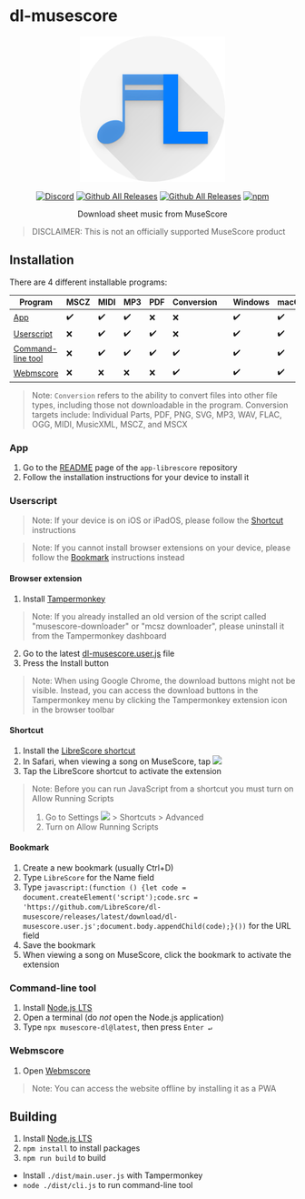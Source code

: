 # dl-musescore

<div align="center">

<img src="images/logo.png" width="256" alt="LibreScore logo">

[![Discord](https://img.shields.io/discord/774491656643674122?color=5865F2&label=&labelColor=555555&logo=discord&logoColor=FFFFFF)](https://discord.gg/DKu7cUZ4XQ) [![Github All Releases](https://img.shields.io/github/downloads/LibreScore/app-librescore/total.svg?label=App)](https://github.com/LibreScore/app-librescore/releases/latest) [![Github All Releases](https://img.shields.io/github/downloads/LibreScore/dl-musescore/total.svg?label=Browser+extension)](https://github.com/LibreScore/dl-musescore/releases/latest) [![npm](https://img.shields.io/npm/dt/musescore-dl?label=Command-line+tool)](https://www.npmjs.com/package/musescore-dl)

Download sheet music from MuseScore

</div>

> DISCLAIMER: This is not an officially supported MuseScore product

## Installation

There are 4 different installable programs:

| Program                                                                             | MSCZ | MIDI | MP3 | PDF | Conversion |     | Windows | macOS | Linux | Android | iOS/iPadOS |
| ----------------------------------------------------------------------------------- | ---- | ---- | --- | --- | ---------- | --- | ------- | ----- | ----- | ------- | --- |
| [App](https://github.com/LibreScore/app-librescore#app)                             | ✔️   | ✔️   | ✔️  | ❌  | ❌         |     | ✔️      | ✔️    | WIP   | ✔️      | ❌  |
| [Userscript](https://github.com/LibreScore/app-librescore#userscript)               | ❌   | ✔️   | ✔️  | ✔️  | ❌         |     | ✔️      | ✔️    | ✔️    | ✔️      | ✔️  |
| [Command-line tool](https://github.com/LibreScore/app-librescore#command-line-tool) | ❌   | ✔️   | ✔️  | ✔️  | ✔️         |     | ✔️      | ✔️    | ✔️    | ✔️      | ❌  |
| [Webmscore](https://github.com/LibreScore/app-librescore#webmscore)                 | ❌   | ❌   | ❌  | ❌  | ✔️         |     | ✔️      | ✔️    | ✔️    | ✔️      | ✔️  |

> Note: `Conversion` refers to the ability to convert files into other file types, including those not downloadable in the program.
> Conversion targets include: Individual Parts, PDF, PNG, SVG, MP3, WAV, FLAC, OGG, MIDI, MusicXML, MSCZ, and MSCX

### App

1. Go to the [README](https://github.com/LibreScore/app-librescore#installation) page of the `app-librescore` repository
2. Follow the installation instructions for your device to install it

### Userscript

> Note: If your device is on iOS or iPadOS, please follow the [Shortcut](https://github.com/LibreScore/dl-musescore#shortcut) instructions

> Note: If you cannot install browser extensions on your device, please follow the [Bookmark](https://github.com/LibreScore/dl-musescore#bookmark) instructions instead

#### Browser extension

1. Install [Tampermonkey](https://www.tampermonkey.net)

> Note: If you already installed an old version of the script called "musescore-downloader" or "mcsz downloader", please uninstall it from the Tampermonkey dashboard

2. Go to the latest [dl-musescore.user.js](https://github.com/LibreScore/dl-musescore/releases/latest/download/dl-musescore.user.js) file
3. Press the Install button

> Note: When using Google Chrome, the download buttons might not be visible. Instead, you can access the download buttons in the Tampermonkey menu by clicking the Tampermonkey extension icon in the browser toolbar

#### Shortcut

1. Install the [LibreScore shortcut](https://www.icloud.com/shortcuts/9a4ae92b785c443cb4302fb88229af8a)
2. In Safari, when viewing a song on MuseScore, tap <img src="https://help.apple.com/assets/61800C7E6EA4632586448084/61800C896EA463258644809A/en_US/01f5a9889bbecc202d8cbb3067a261ad.png" height="16">
3. Tap the LibreScore shortcut to activate the extension

> Note: Before you can run JavaScript from a shortcut you must turn on Allow Running Scripts
> 1. Go to Settings <img src="https://help.apple.com/assets/61800C7E6EA4632586448084/61800C896EA463258644809A/en_US/492fec5aff74dbdef9b526177c3804b4.png" height="16"> > Shortcuts > Advanced
> 2. Turn on Allow Running Scripts

#### Bookmark

1. Create a new bookmark (usually Ctrl+D)
2. Type `LibreScore` for the Name field
3. Type `javascript:(function () {let code = document.createElement('script');code.src = 'https://github.com/LibreScore/dl-musescore/releases/latest/download/dl-musescore.user.js';document.body.appendChild(code);}())` for the URL field
4. Save the bookmark
5. When viewing a song on MuseScore, click the bookmark to activate the extension

### Command-line tool

1. Install [Node.js LTS](https://nodejs.org)
2. Open a terminal (do _not_ open the Node.js application)
3. Type `npx musescore-dl@latest`, then press `Enter ↵`

### Webmscore

1. Open [Webmscore](https://librescore.github.io)

> Note: You can access the website offline by installing it as a PWA

## Building

1. Install [Node.js LTS](https://nodejs.org)
2. `npm install` to install packages
3. `npm run build` to build

- Install `./dist/main.user.js` with Tampermonkey
- `node ./dist/cli.js` to run command-line tool
